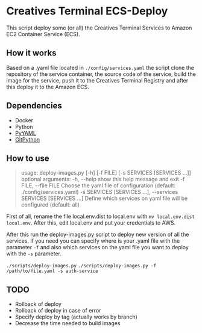 # Creatives Terminal ECS-Deploy

This script deploy some (or all) the Creatives Terminal Services to Amazon EC2 Container Service (ECS).

## How it works

Based on a .yaml file located in `./config/services.yaml` the script clone the repository of the service
container, the source code of the service, build the image for the service, push it to the Creatives
Terminal Registry and after this deploy it to the Amazon ECS.

## Dependencies

- Docker
- Python
- [PyYAML](http://pyyaml.org/)
- [GitPython](https://github.com/gitpython-developers/GitPython)

## How to use

> usage: deploy-images.py [-h] [-f FILE] [-s SERVICES [SERVICES ...]]
  optional arguments:
  -h, --help            show this help message and exit
  -f FILE, --file FILE  Choose the yaml file of configuration (default:
                        ./config/services.yaml)
  -s SERVICES [SERVICES ...], --services SERVICES [SERVICES ...]
                        Define which services on yaml file will be configured
                        (default: all)

First of all, rename the file local.env.dist to local.env with `mv local.env.dist local.env`. After this,
edit local.env and put your credentials to AWS.

After this run the deploy-images.py script to deploy new version of all the services. If you need you can
specify where is your .yaml file with the parameter `-f` and also which services on the yaml file you want
to deploy with the `-s` parameter.

`./scripts/deploy-images.py`
`./scripts/deploy-images.py -f /path/to/file.yaml -s auth-service`

## TODO

* Rollback of deploy
* Rollback of deploy in case of error
* Specify deploy by tag (actually works by branch)
* Decrease the time needed to build images

